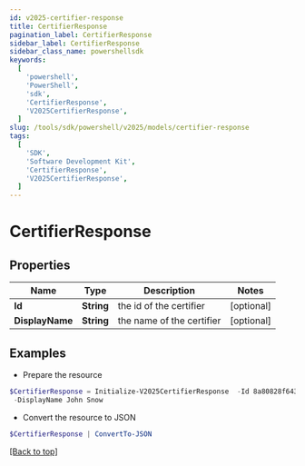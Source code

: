 ```yaml
---
id: v2025-certifier-response
title: CertifierResponse
pagination_label: CertifierResponse
sidebar_label: CertifierResponse
sidebar_class_name: powershellsdk
keywords:
  [
    'powershell',
    'PowerShell',
    'sdk',
    'CertifierResponse',
    'V2025CertifierResponse',
  ]
slug: /tools/sdk/powershell/v2025/models/certifier-response
tags:
  [
    'SDK',
    'Software Development Kit',
    'CertifierResponse',
    'V2025CertifierResponse',
  ]
---
```


# CertifierResponse

## Properties

| Name            | Type       | Description               | Notes      |
| --------------- | ---------- | ------------------------- | ---------- |
| **Id**          | **String** | the id of the certifier   | [optional] |
| **DisplayName** | **String** | the name of the certifier | [optional] |

## Examples

- Prepare the resource

```powershell
$CertifierResponse = Initialize-V2025CertifierResponse  -Id 8a80828f643d484f01643e14202e206f `
 -DisplayName John Snow
```

- Convert the resource to JSON

```powershell
$CertifierResponse | ConvertTo-JSON
```

[[Back to top]](#)
